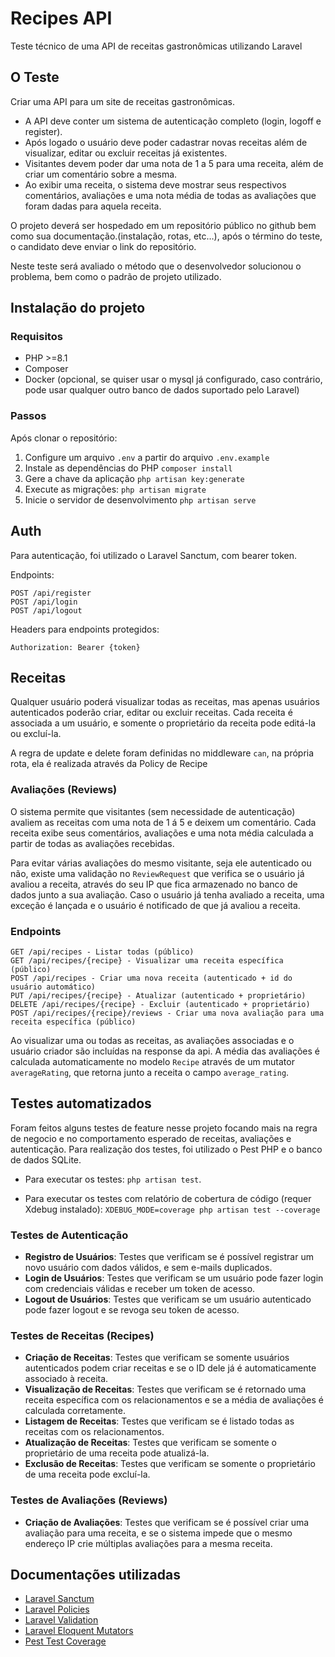 # Recipes API

Teste técnico de uma API de receitas gastronômicas utilizando Laravel

## O Teste

Criar uma API para um site de receitas gastronômicas.

* A API deve conter um sistema de autenticação completo (login, logoff e register).
* Após logado o usuário deve poder cadastrar novas receitas além de visualizar, editar ou excluir receitas já
  existentes.
* Visitantes devem poder dar uma nota de 1 a 5 para uma receita, além de criar um comentário sobre a mesma.
* Ao exibir uma receita, o sistema deve mostrar seus respectivos comentários, avaliações e uma nota média de todas as
  avaliações que foram dadas para aquela receita.

O projeto deverá ser hospedado em um repositório público no github bem como sua documentação.(instalação, rotas, etc…),
após o término do teste, o candidato deve enviar o link do repositório.

Neste teste será avaliado o método que o desenvolvedor solucionou o problema, bem como o padrão de projeto utilizado.

## Instalação do projeto

### Requisitos

* PHP >=8.1
* Composer
* Docker (opcional, se quiser usar o mysql já configurado, caso contrário, pode usar qualquer outro banco de dados
  suportado pelo Laravel)

### Passos

Após clonar o repositório:

1. Configure um arquivo `.env` a partir do arquivo `.env.example`
2. Instale as dependências do PHP `composer install`
3. Gere a chave da aplicação `php artisan key:generate`
4. Execute as migrações: `php artisan migrate`
5. Inicie o servidor de desenvolvimento `php artisan serve`

## Auth

Para autenticação, foi utilizado o Laravel Sanctum, com bearer token.

Endpoints:

```
POST /api/register
POST /api/login
POST /api/logout
```

Headers para endpoints protegidos:

```
Authorization: Bearer {token}
```

## Receitas

Qualquer usuário poderá visualizar todas as receitas, mas apenas usuários autenticados poderão criar, editar ou excluir
receitas. Cada receita é associada a um usuário, e somente o proprietário da receita pode editá-la ou excluí-la.

A regra de update e delete foram definidas no middleware `can`, na própria rota, ela é realizada através da Policy de
Recipe

### Avaliações (Reviews)

O sistema permite que visitantes (sem necessidade de autenticação) avaliem as receitas com uma nota de 1 á 5 e deixem um
comentário. Cada receita exibe seus comentários, avaliações e uma nota média calculada a partir de todas as avaliações
recebidas.

Para evitar várias avaliações do mesmo visitante, seja ele autenticado ou não, existe uma validação no `ReviewRequest`
que verifica se o usuário já avaliou a receita, através do seu IP que fica armazenado no banco de dados junto a sua
avaliação. Caso o usuário já tenha avaliado a receita, uma exceção é lançada e o usuário é notificado de que já avaliou
a receita.

### Endpoints

```
GET /api/recipes - Listar todas (público)
GET /api/recipes/{recipe} - Visualizar uma receita específica (público)
POST /api/recipes - Criar uma nova receita (autenticado + id do usuário automático)
PUT /api/recipes/{recipe} - Atualizar (autenticado + proprietário)
DELETE /api/recipes/{recipe} - Excluir (autenticado + proprietário)
POST /api/recipes/{recipe}/reviews - Criar uma nova avaliação para uma receita específica (público)
```

Ao visualizar uma ou todas as receitas, as avaliações associadas e o usuário criador são incluídas na response da api. A
média das avaliações é calculada automaticamente no modelo `Recipe` através de um mutator `averageRating`, que retorna
junto a receita o campo `average_rating`.

## Testes automatizados

Foram feitos alguns testes de feature nesse projeto focando mais na regra de negocio e no comportamento esperado de
receitas, avaliações e autenticação. Para realização dos testes, foi utilizado o Pest PHP e o banco de dados SQLite.

- Para executar os testes: `php artisan test`.

- Para executar os testes com relatório de cobertura de código (requer Xdebug instalado):
  `XDEBUG_MODE=coverage php artisan test --coverage`

### Testes de Autenticação

- **Registro de Usuários**: Testes que verificam se é possível registrar um novo usuário com dados válidos, e sem
  e-mails duplicados.
- **Login de Usuários**: Testes que verificam se um usuário pode fazer login com credenciais válidas e receber um token
  de acesso.
- **Logout de Usuários**: Testes que verificam se um usuário autenticado pode fazer logout e se revoga seu token de
  acesso.

### Testes de Receitas (Recipes)

- **Criação de Receitas**: Testes que verificam se somente usuários autenticados podem criar receitas e se o ID dele já
  é automaticamente associado à receita.
- **Visualização de Receitas**: Testes que verificam se é retornado uma receita específica com os relacionamentos e se a
  média de avaliações é calculada corretamente.
- **Listagem de Receitas**: Testes que verificam se é listado todas as receitas com os relacionamentos.
- **Atualização de Receitas**: Testes que verificam se somente o proprietário de uma receita pode atualizá-la.
- **Exclusão de Receitas**: Testes que verificam se somente o proprietário de uma receita pode excluí-la.

### Testes de Avaliações (Reviews)

- **Criação de Avaliações**: Testes que verificam se é possível criar uma avaliação para uma receita, e se o sistema
  impede que o mesmo endereço IP crie múltiplas avaliações para a mesma receita.

## Documentações utilizadas

* [Laravel Sanctum](https://laravel.com/docs/12.x/sanctum)
* [Laravel Policies](https://laravel.com/docs/12.x/authorization#creating-policies)
* [Laravel Validation](https://laravel.com/docs/12.x/validation#performing-additional-validation-on-form-requests)
* [Laravel Eloquent Mutators](https://laravel.com/docs/12.x/eloquent-mutators)
* [Pest Test Coverage](https://pestphp.com/docs/test-coverage)
